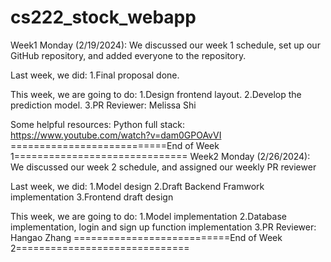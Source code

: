 # cs222_stock_webapp

Week1 Monday (2/19/2024): 
We discussed our week 1 schedule, set up our GitHub repository, and added everyone to the repository. 

Last week, we did:
1.Final proposal done.

This week, we are going to do:
1.Design frontend layout.
2.Develop the prediction model.
3.PR Reviewer: Melissa Shi

Some helpful resources:
Python full stack: https://www.youtube.com/watch?v=dam0GPOAvVI
===========================End of Week 1==============================
Week2 Monday (2/26/2024):
We discussed our week 2 schedule, and assigned our weekly PR reviewer

Last week, we did:
1.Model design
2.Draft Backend Framwork implementation
3.Frontend draft design

This week, we are going to do:
1.Model implementation
2.Database implementation, login and sign up function implementation
3.PR Reviewer: Hangao Zhang
===========================End of Week 2==============================

